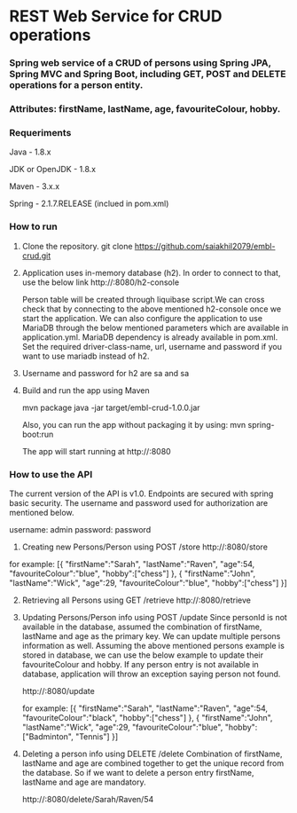 # REST Web Service for CRUD operations

### Spring web service of a CRUD of persons using Spring JPA, Spring MVC and Spring Boot, including GET, POST and DELETE operations for a person entity.

### Attributes: firstName, lastName, age, favouriteColour, hobby.

### Requeriments

Java - 1.8.x

JDK or OpenJDK - 1.8.x

Maven - 3.x.x

Spring - 2.1.7.RELEASE (inclued in pom.xml)

### How to run
1) Clone the repository.
   git clone https://github.com/saiakhil2079/embl-crud.git

2) Application uses in-memory database (h2). In order to connect to that, use the below link 
   http://<hostname>:8080/h2-console

   Person table will be created through liquibase script.We can cross check that by connecting to the above mentioned h2-console once we start the application. 
   We can also configure the application to use MariaDB through the below mentioned parameters which are available in application.yml. MariaDB dependency is already available in pom.xml.
   Set the required driver-class-name, url, username and password if you want to use mariadb instead of h2.

3) Username and password for h2 are sa and sa

4) Build and run the app using Maven

   mvn package
   java -jar target/embl-crud-1.0.0.jar
   
   Also, you can run the app without packaging it by using: mvn spring-boot:run
   
   The app will start running at http://<hostname>:8080

### How to use the API
The current version of the API is v1.0. Endpoints are secured with spring basic security. The username and password used for authorization are mentioned below.

username: admin
password: password

1) Creating new Persons/Person using POST /store 
   http://<hostname>:8080/store

for example: [{
           "firstName":"Sarah",
           "lastName":"Raven",
           "age":54,
           "favouriteColour":"blue",
           "hobby":["chess"]
         },
		 {
           "firstName":"John",
           "lastName":"Wick",
           "age":29,
           "favouriteColour":"blue",
           "hobby":["chess"]
         }]

2) Retrieving all Persons using GET /retrieve
   http://<hostname>:8080/retrieve

3) Updating Persons/Person info using POST /update 
   Since personId is not available in the database, assumed the combination of firstName, lastName and age as the primary key. We can update multiple persons information as well.
   Assuming the above mentioned persons example is stored in database, we can use the below example to update their favouriteColour and hobby.
   If any person entry is not available in database, application will throw an exception saying person not found.
   
   http://<hostname>:8080/update
   
   for example: [{
           "firstName":"Sarah",
           "lastName":"Raven",
           "age":54,
           "favouriteColour":"black",
           "hobby":["chess"]
         },
		 {
           "firstName":"John",
           "lastName":"Wick",
           "age":29,
           "favouriteColour":"blue",
           "hobby":["Badminton", "Tennis"]
         }]

4) Deleting a person info using DELETE /delete 
   Combination of firstName, lastName and age are combined together to get the unique record from the database.
   So if we want to delete a person entry firstName, lastName and age are mandatory. 
   
   http://<hostname>:8080/delete/Sarah/Raven/54